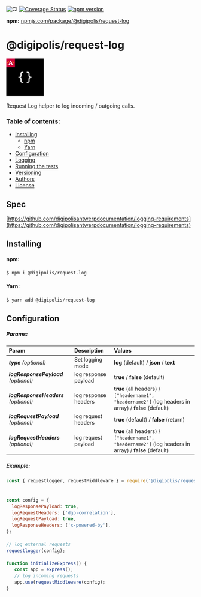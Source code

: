 
![CI](https://github.com/digipolisantwerp/request_log_module_nodejs/actions/workflows/ci.yml/badge.svg)
[![Coverage Status](https://coveralls.io/repos/github/digipolisantwerp/request_log_module_nodejs/badge.svg?branch=main)](https://coveralls.io/github/digipolisantwerp/request_log_module_nodejs?branch=main)
[![npm version](https://badge.fury.io/js/@digipolis%2Frequest-log.svg)](https://badge.fury.io/js/%40digipolis%2Frequest-log)

**npm:** [npmjs.com/package/@digipolis/request-log](https://www.npmjs.com/package/@digipolis/request-log)
# @digipolis/request-log
<img src="assets/log_request.svg" alt="log" width="100"/>

Request Log helper to log incoming / outgoing calls.


### Table of contents:

<!--ts-->
   * [Installing](#installing)
      * [npm](#npm)
      * [Yarn](#yarn)
   * [Configuration](#configuration)
   * [Logging](#logging)
   * [Running the tests](#running-the-tests)
   * [Versioning](#versioning)
   * [Authors](#authors)
   * [License](#license)
<!--te-->

## Spec
[https://github.com/digipolisantwerpdocumentation/logging-requirements](https://github.com/digipolisantwerpdocumentation/logging-requirements)
## Installing

#### npm:
```sh
$ npm i @digipolis/request-log
```

#### Yarn:
```sh
$ yarn add @digipolis/request-log
```

## Configuration

##### Params:
| Param                                      | Description          | Values                                                                                                  |
| :---                                       | :---                 | :---                                                                                                    |
| ***type*** *(optional)*                    | Set logging mode     | **log** (default) / **json** / **text**                                                                 |
| ***logResponsePayload*** *(optional)*      | log response payload | **true** / **false** (default)                                                                          |
| ***logResponseHeaders*** *(optional)*      | log response headers | **true** (all headers) / `["headername1", "headername2"]` (log headers in array) / **false** (default)  |
| ***logRequestPayload*** *(optional)*       | log request headers  | **true** (default) / **false** (return)                                                                 |
| ***logRequestHeaders*** *(optional)*       | log request payload  | **true** (all headers) / `["headername1", "headername2"]`  (log headers in array) / **false** (default) |


##### Example:
```javascript
const { requestlogger, requestMiddleware } = require('@digipolis/request-log');


const config = {
  logResponsePayload: true,
  logRequestHeaders: ['dgp-correlation'],
  logRequestPayload: true,
  logResponseHeaders: ['x-powered-by'],
};

// log external requests
requestlogger(config);

function initializeExpress() {
   const app = express();
   // log incoming requests
   app.use(requestMiddleware(config);
}

```
